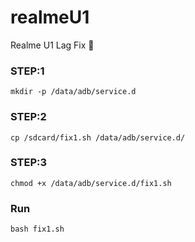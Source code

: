 # realmeU1
Realme U1 Lag Fix  📲 


### STEP:1
```
mkdir -p /data/adb/service.d
```

### STEP:2
```
cp /sdcard/fix1.sh /data/adb/service.d/ 
```

### STEP:3
```
chmod +x /data/adb/service.d/fix1.sh
```

### Run 
```
bash fix1.sh
```

